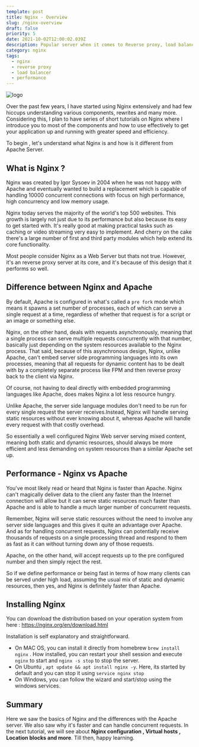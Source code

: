 ```yaml
---
template: post
title: Nginx - Overview
slug: /nginx-overview
draft: false
priority: 5
date: 2021-10-02T12:00:02.039Z
description: Popular server when it comes to Reverse proxy, load balancing, performance.
category: nginx
tags:
  - nginx
  - reverse proxy
  - load balancer
  - performance
---
```


![logo](https://cdn.icon-icons.com/icons2/2107/PNG/256/file_type_nginx_icon_130305.png)

Over the past few years, I have started using Nginx extensively and had few hiccups understanding various components, rewrites and many more. Considering this, I plan to have series of short tutorials on Nginx where I introduce you to most of the components and how to use effectively to get your application up and running with greater speed and efficiency.

To begin , let's understand what Nginx is and how is it different from Apache Server.

## What is Nginx ?

Nginx was created by Igor Sysoev in 2004 when he was not happy with Apache and eventually wanted to build a replacement which is capable of handling 10000 concurrent connections with focus on high performance, high concurrency and low memory usage.

Nginx today serves the majority of the world's top 500 websites. This growth is largely not just due to its performance but also because its easy to get started with. It's really good at making practical tasks such as caching or video streaming very easy to implement.
And cherry on the cake there's a large number of first and third party modules which help extend its core functionality.

Most people consider Nginx as a Web Server but thats not true. However, it's an reverse proxy server at its core, and it's because of this design that it performs so well.

## Difference between Nginx and Apache

By default, Apache is configured in what's called a `pre fork` mode which means it spawns a set number of processes, each of which can serve a single request at a time, regardless of whether that request is for a script or an image or something else.

Nginx, on the other hand, deals with requests asynchronously, meaning that a single process can serve multiple requests concurrently with that number, basically just depending on the system resources available to the Nginx process. That said, because of this asynchronous design, Nginx, unlike Apache, can't embed server side programming languages into its own processes, meaning that all requests for dynamic content has to be dealt with by a completely separate process like FPM and then reverse proxy back to the client via Nginx.

Of course, not having to deal directly with embedded programming languages like Apache, does makes Nginx a lot less resource hungry.

Unlike Apache, the server side language modules don't need to be run for every single request the server receives.Instead, Nginx will handle serving static resources without ever knowing about it, whereas Apache will handle every request with that costly overhead.

So essentially a well configured Nginx Web server serving mixed content, meaning both static and dynamic resources, should always be more efficient and less demanding on system resources than a similar Apache set up.

## Performance - Nginx vs Apache

You've most likely read or heard that Nginx is faster than Apache. Nginx can't magically deliver data to the client any faster than the Internet connection will allow but it can serve static resources much faster than Apache and is able to handle a much larger number of concurrent requests.

Remember, Nginx will serve static resources without the need to involve any server side languages and this gives it quite an advantage over Apache. And as for handling concurrent requests, Nginx can potentially receive thousands of requests on a single processing thread and respond to them as fast as it can without turning down any of those requests.

Apache, on the other hand, will accept requests up to the pre configured number and then simply reject the rest.

So if we define performance or being fast in terms of how many clients can be served under high load, assuming the usual mix of static and dynamic resources, then yes, and Nginx is definitely faster than Apache.

## Installing Nginx

You can download the distribution based on your operation system from here : https://nginx.org/en/download.html

Installation is self explanatory and straightforward.

- On MAC OS, you can install it directly from homebrew `brew install nginx` . How installed, you can restart your shell session and execute `nginx` to start and `nginx -s stop` to stop the server.
- On Ubuntu , `apt update && apt install nginx -y`. Here, its started by default and you can stop it using `service nginx stop`
- On Windows, you can follow the wizard and start/stop using the windows services.

## Summary

Here we saw the basics of Nginx and the differences with the Apache server. We also saw why it's faster and can handle concurrent requests.
In the next tutorial, we will see about **Nginx configuration , Virtual hosts , Location blocks and more**. Till then, happy learning.
